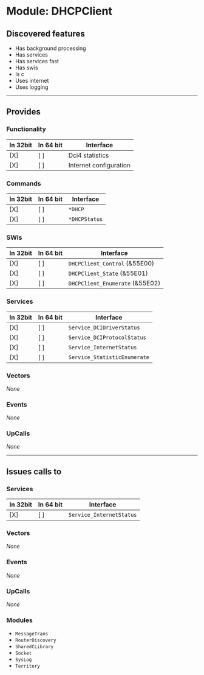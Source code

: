 # Module: DHCPClient

## Discovered features


* Has background processing
* Has services
* Has services fast
* Has swis
* Is c
* Uses internet
* Uses logging

---

## Provides

### Functionality

| In 32bit | In 64 bit | Interface |
|----------|-----------|-----------|
| [X]      | [ ]       | Dci4 statistics |
| [X]      | [ ]       | Internet configuration |

### Commands


| In 32bit | In 64 bit | Interface |
|----------|-----------|-----------|
| [X]      | [ ]       | `*DHCP` |
| [X]      | [ ]       | `*DHCPStatus` |


### SWIs


| In 32bit | In 64 bit | Interface |
|----------|-----------|-----------|
| [X]      | [ ]       | `DHCPClient_Control` (&55E00) |
| [X]      | [ ]       | `DHCPClient_State` (&55E01) |
| [X]      | [ ]       | `DHCPClient_Enumerate` (&55E02) |


### Services


| In 32bit | In 64 bit | Interface |
|----------|-----------|-----------|
| [X]      | [ ]       | `Service_DCIDriverStatus` |
| [X]      | [ ]       | `Service_DCIProtocolStatus` |
| [X]      | [ ]       | `Service_InternetStatus` |
| [X]      | [ ]       | `Service_StatisticEnumerate` |


### Vectors


*None*


### Events


*None*


### UpCalls


*None*


---

## Issues calls to

### Services


| In 32bit | In 64 bit | Interface |
|----------|-----------|-----------|
| [X]      | [ ]       | `Service_InternetStatus` |


### Vectors


*None*


### Events


*None*


### UpCalls


*None*


### Modules


* `MessageTrans`
* `RouterDiscovery`
* `SharedCLibrary`
* `Socket`
* `SysLog`
* `Territory`


